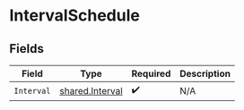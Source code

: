 # IntervalSchedule


## Fields

| Field                                                     | Type                                                      | Required                                                  | Description                                               |
| --------------------------------------------------------- | --------------------------------------------------------- | --------------------------------------------------------- | --------------------------------------------------------- |
| `Interval`                                                | [shared.Interval](../../../pkg/models/shared/interval.md) | :heavy_check_mark:                                        | N/A                                                       |